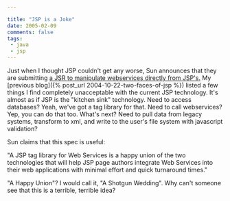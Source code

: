 ```yaml
---

title: "JSP is a Joke"
date: 2005-02-09
comments: false
tags:
 - java
 - jsp
---
```


Just when I thought JSP couldn't get any worse, Sun announces that they are submitting [a JSR to manipulate webservices directly from JSP's.](http://jcp.org/en/jsr/detail?id=267) My [previous blog]({% post_url 2004-10-22-two-faces-of-jsp %}) listed a few things I find completely unacceptable with the current JSP technology. It's almost as if JSP is the "kitchen sink" technology. Need to access databases? Yeah, we've got a tag library for that. Need to call webservices? Yep, you can do that too. What's next? Need to pull data from legacy systems, transform to xml, and write to the user's file system with javascript validation?


Sun claims that this spec is useful:


"A JSP tag library for Web Services is a happy union of the two technologies that will help JSP page authors integrate Web Services into their web applications with minimal effort and quick turnaround times."


"A Happy Union"? I would call it, "A Shotgun Wedding". Why can't someone see that this is a terrible, terrible idea?

